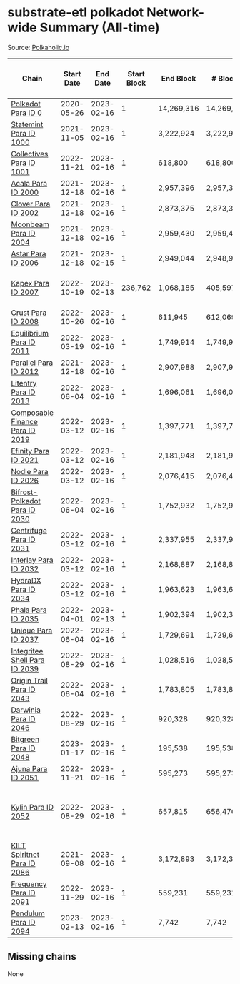 # substrate-etl polkadot Network-wide Summary (All-time)

Source: [Polkaholic.io](https://polkaholic.io)


| Chain            | Start Date | End Date | Start Block | End Block | # Blocks | # Missing | # Addresses with Balances | Crawling Status |
| ---------------- | ---------- | ---------| ----------- | --------- | -------- | --------- | ------------------------- | --------------- |
| [Polkadot Para ID 0](/polkadot/0-polkadot) | 2020-05-26 | 2023-02-16 | 1 | 14,269,316 | 14,269,262 | 54 (0.00%) | 1,135,572 |  |
| [Statemint Para ID 1000](/polkadot/1000-statemint) | 2021-11-05 | 2023-02-16 | 1 | 3,222,924 | 3,222,924 |   | 501 |  |
| [Collectives Para ID 1001](/polkadot/1001-collectives) | 2022-11-21 | 2023-02-16 | 1 | 618,800 | 618,800 |   | 18 |  |
| [Acala Para ID 2000](/polkadot/2000-acala) | 2021-12-18 | 2023-02-16 | 1 | 2,957,396 | 2,957,396 |   | 167,843 |  |
| [Clover Para ID 2002](/polkadot/2002-clover) | 2021-12-18 | 2023-02-16 | 1 | 2,873,375 | 2,873,375 |   | 4,076 |  |
| [Moonbeam Para ID 2004](/polkadot/2004-moonbeam) | 2021-12-18 | 2023-02-16 | 1 | 2,959,430 | 2,959,430 |   | 1,971,722 |  |
| [Astar Para ID 2006](/polkadot/2006-astar) | 2021-12-18 | 2023-02-15 | 1 | 2,949,044 | 2,948,981 | 63 (0.00%) | 495,215 |  |
| [Kapex Para ID 2007](/polkadot/2007-kapex) | 2022-10-19 | 2023-02-13 | 236,762 | 1,068,185 | 405,597 | 425,827 (39.86%) | 1,054 | Only partial index available: Onboarding |
| [Crust Para ID 2008](/polkadot/2008-crust) | 2022-10-26 | 2023-02-16 | 1 | 611,945 | 612,069 | 128 (0.02%) | 984 |  |
| [Equilibrium Para ID 2011](/polkadot/2011-equilibrium) | 2022-03-19 | 2023-02-16 | 1 | 1,749,914 | 1,749,914 |   | 9,126 |  |
| [Parallel Para ID 2012](/polkadot/2012-parallel) | 2021-12-18 | 2023-02-16 | 1 | 2,907,988 | 2,907,988 |   | 47,028 |  |
| [Litentry Para ID 2013](/polkadot/2013-litentry) | 2022-06-04 | 2023-02-16 | 1 | 1,696,061 | 1,696,061 |   | 4,755 |  |
| [Composable Finance Para ID 2019](/polkadot/2019-composable) | 2022-03-12 | 2023-02-16 | 1 | 1,397,771 | 1,397,771 |   | 10 |  |
| [Efinity Para ID 2021](/polkadot/2021-efinity) | 2022-03-12 | 2023-02-16 | 1 | 2,181,948 | 2,181,948 |   | 16,034 |  |
| [Nodle Para ID 2026](/polkadot/2026-nodle) | 2022-03-12 | 2023-02-16 | 1 | 2,076,415 | 2,076,415 |   | 689,413 |  |
| [Bifrost-Polkadot Para ID 2030](/polkadot/2030-bifrost-dot) | 2022-06-04 | 2023-02-16 | 1 | 1,752,932 | 1,752,932 |   | 3,647 |  |
| [Centrifuge Para ID 2031](/polkadot/2031-centrifuge) | 2022-03-12 | 2023-02-16 | 1 | 2,337,955 | 2,337,955 |   | 44,331 |  |
| [Interlay Para ID 2032](/polkadot/2032-interlay) | 2022-03-12 | 2023-02-16 | 1 | 2,168,887 | 2,168,887 |   | 11,115 |  |
| [HydraDX Para ID 2034](/polkadot/2034-hydradx) | 2022-03-12 | 2023-02-16 | 1 | 1,963,623 | 1,963,623 |   | 23,204 |  |
| [Phala Para ID 2035](/polkadot/2035-phala) | 2022-04-01 | 2023-02-13 | 1 | 1,902,394 | 1,902,306 | 88 (0.00%) | 3,035 |  |
| [Unique Para ID 2037](/polkadot/2037-unique) | 2022-06-04 | 2023-02-16 | 1 | 1,729,691 | 1,729,691 |   | 16,157 |  |
| [Integritee Shell Para ID 2039](/polkadot/2039-integritee-shell) | 2022-08-29 | 2023-02-16 | 1 | 1,028,516 | 1,028,516 |   | 1 |  |
| [Origin Trail Para ID 2043](/polkadot/2043-origintrail) | 2022-06-04 | 2023-02-16 | 1 | 1,783,805 | 1,783,805 |   | 3,613 |  |
| [Darwinia Para ID 2046](/polkadot/2046-darwinia) | 2022-08-29 | 2023-02-16 | 1 | 920,328 | 920,328 |   | 22 |  |
| [Bitgreen Para ID 2048](/polkadot/2048-bitgreen) | 2023-01-17 | 2023-02-16 | 1 | 195,538 | 195,538 |   | 190 |  |
| [Ajuna Para ID 2051](/polkadot/2051-ajuna) | 2022-11-21 | 2023-02-16 | 1 | 595,273 | 595,273 |   | 7 |  |
| [Kylin Para ID 2052](/polkadot/2052-kylin) | 2022-08-29 | 2023-02-16 | 1 | 657,815 | 656,476 | 1,339 (0.20%) | 1,108 | Only partial index available: Network endpoint unreliable |
| [KILT Spiritnet Para ID 2086](/polkadot/2086-kilt) | 2021-09-08 | 2023-02-16 | 1 | 3,172,893 | 3,172,339 | 554 (0.02%) | 17,949 |  |
| [Frequency Para ID 2091](/polkadot/2091-frequency) | 2022-11-29 | 2023-02-16 | 1 | 559,231 | 559,231 |   | 27 |  |
| [Pendulum Para ID 2094](/polkadot/2094-pendulum) | 2023-02-13 | 2023-02-16 | 1 | 7,742 | 7,742 |   |  |  |

## Missing chains


None
